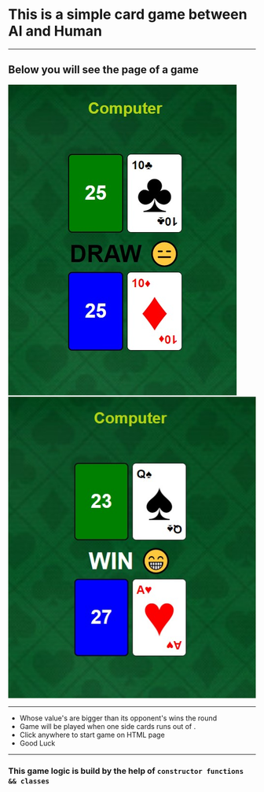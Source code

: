 # This is a simple card game between AI and Human
---
## Below you will see the page of a game

![alt text](https://github.com/barisdevjs/Js-Projects/blob/main/card%20game/screenshots/s1.jpg)
![alt text](https://github.com/barisdevjs/Js-Projects/blob/main/card%20game/screenshots/s2.jpg)


---

- Whose value's are bigger than its opponent's wins the round
- Game will be played when one side cards runs out of .
- Click anywhere to start game on HTML page
- Good Luck
---

### This game logic is build by the help of `constructor functions && classes`
 
